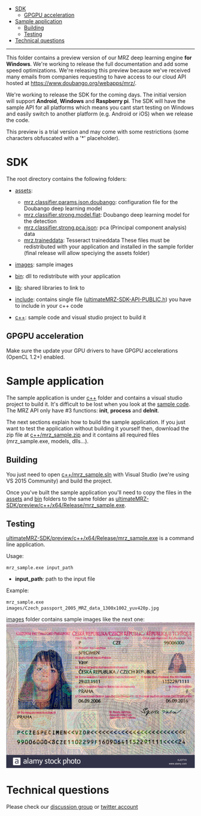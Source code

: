 - [SDK](#SDK)
  - [GPGPU acceleration](#SDK.GPGPU_acceleration)
- [Sample application](#Sample_application)
  - [Building](#Sample_application.Building)
  - [Testing](#Sample_application.Testing)
- [Technical questions](#Technical_questions)

<hr />

This folder contains a preview version of our MRZ deep learning engine **for Windows**. We're working to release the full documentation and add some speed optimizations. We're releasing this preview because we've received many emails from companies requesting to have access to our cloud API hosted at https://www.doubango.org/webapps/mrz/.

We're working to release the SDK for the coming days. The initial version will support **Android**, **Windows** and **Raspberry pi**. The SDK will have the sample API for all platforms which means you cant start testing on Windows and easily switch to another platform (e.g. Android or iOS) when we release the code.

This preview is a trial version and may come with some restrictions (some characters obfuscated with a '\*' placeholder).


# SDK #
<a name="SDK"> </a>
The root directory contains the following folders:
- [assets](assets):
  - [mrz.classifier.params.json.doubango](assets/mrz.classifier.params.json.doubango): configuration file for the Doubango deep learning model
  - [mrz.classifier.strong.model.flat](assets/mrz.classifier.strong.model.flat): Doubango deep learning model for the detection
  - [mrz.classifier.strong.pca.json](assets/mrz.classifier.strong.pca.json): pca (Principal component analysis) data
  - [mrz.traineddata](assets/mrz.traineddata): Tesseract traineddata
  These files must be redistributed with your application and installed in the sample forlder (final release will allow speciying the assets folder)
  
- [images](images): sample images
- [bin](bin): dll to redistribute with your application
- [lib](lib): shared libraries to link to
- [include](include): contains single file ([ultimateMRZ-SDK-API-PUBLIC.h](include/ultimateMRZ-SDK-API-PUBLIC.h)) you have to include in your c++ code
- [c++](c++): sample code and visual studio project to build it

<a name="SDK.GPGPU_acceleration"></a>
## GPGPU acceleration ##
Make sure the update your GPU drivers to have GPGPU accelerations (OpenCL 1.2+) enabled. 

<a name="Sample_application"></a>
# Sample application #
The sample application is under [c++](c++) folder and contains a visual studio project to build it. It's difficult to be lost when you look at the [sample code](c++/main.cxx). The MRZ API only have #3 functions: **init**, **process** and **deInit**. 

The next sections explain how to build the sample application. If you just want to test the application without building it yourself then, download the zip file at [c++/mrz_sample.zip](c++/mrz_sample.zip) and it contains all required files (mrz_sample.exe, models, dlls...).

<a name="Sample_application.Building"></a>
## Building ##
You just need to open [c++/mrz_sample.sln](c++/mrz_sample.sln) with Visual Studio (we're using VS 2015 Community) and build the project.

Once you've built the sample application you'll need to copy the files in the [assets](assets) and [bin](bin) folders to the same folder as [ultimateMRZ-SDK/preview/c++/x64/Release/mrz_sample.exe](c++/x64/Release/mrz_sample.exe).

<a name="Sample_application.Testing"></a>
## Testing ##
[ultimateMRZ-SDK/preview/c++/x64/Release/mrz_sample.exe](c++/x64/Release/mrz_sample.exe) is a command line application.

Usage:
```
mrz_sample.exe input_path
```
- **input_path**: path to the input file

Example:
```
mrz_sample.exe images/Czech_passport_2005_MRZ_data_1300x1002_yuv420p.jpg
```

[images](images) folder contains sample images like the next one:
<img src="images/Czech_passport_2005_MRZ_data_1300x1002.jpg">

<a name="Technical_questions"></a>
 # Technical questions #
 Please check our [discussion group](https://groups.google.com/forum/#!forum/doubango-ai) or [twitter account](https://twitter.com/doubangotelecom?lang=en)


